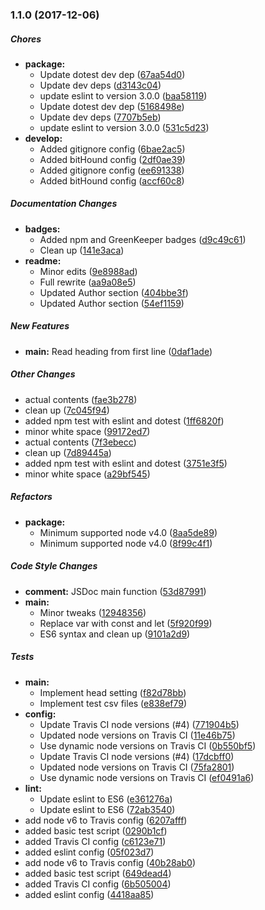 ### 1.1.0 (2017-12-06)

##### Chores

* **package:**
  * Update dotest dev dep ([67aa54d0](https://github.com/fvdm/nodejs-readcsv/commit/67aa54d01eec16f640f490b8559ca278464122eb))
  * Update dev deps ([d3143c04](https://github.com/fvdm/nodejs-readcsv/commit/d3143c0435d276491afebd985e3b144916ae92d3))
  * update eslint to version 3.0.0 ([baa58119](https://github.com/fvdm/nodejs-readcsv/commit/baa58119a6727183ed5e818e090ce64f3fc6f88f))
  * Update dotest dev dep ([5168498e](https://github.com/fvdm/nodejs-readcsv/commit/5168498e61d460c2733304cc04fa357f6f73e4fc))
  * Update dev deps ([7707b5eb](https://github.com/fvdm/nodejs-readcsv/commit/7707b5eb30eb18dd27a48621dcd004d3b8602f30))
  * update eslint to version 3.0.0 ([531c5d23](https://github.com/fvdm/nodejs-readcsv/commit/531c5d230bd75228d10cb654e34dc2257554ca71))
* **develop:**
  * Added gitignore config ([6bae2ac5](https://github.com/fvdm/nodejs-readcsv/commit/6bae2ac5b362e2fbce8472fcf3db506d8101f31b))
  * Added bitHound config ([2df0ae39](https://github.com/fvdm/nodejs-readcsv/commit/2df0ae3943988570e22d8d30f6595f7c351f8066))
  * Added gitignore config ([ee691338](https://github.com/fvdm/nodejs-readcsv/commit/ee6913389743aeffad2036a0dbf070da17bd8695))
  * Added bitHound config ([accf60c8](https://github.com/fvdm/nodejs-readcsv/commit/accf60c8d4731005b89eb00274d6532a6d035428))

##### Documentation Changes

* **badges:**
  * Added npm and GreenKeeper badges ([d9c49c61](https://github.com/fvdm/nodejs-readcsv/commit/d9c49c6133318f398430f0319920f9f2e5ee8e4d))
  * Clean up ([141e3aca](https://github.com/fvdm/nodejs-readcsv/commit/141e3aca1ca6181f5ae1acdddf55bc1cea5f5a23))
* **readme:**
  * Minor edits ([9e8988ad](https://github.com/fvdm/nodejs-readcsv/commit/9e8988ad113b75f01f0940dc96e20d305ea61809))
  * Full rewrite ([aa9a08e5](https://github.com/fvdm/nodejs-readcsv/commit/aa9a08e55626ca8fec6d91f6510eb57fa35351e7))
  * Updated Author section ([404bbe3f](https://github.com/fvdm/nodejs-readcsv/commit/404bbe3fc0d460dc83ed45f867fe08ed0e61a6ae))
  * Updated Author section ([54ef1159](https://github.com/fvdm/nodejs-readcsv/commit/54ef1159f98c940d7b84b42b7f6bf2c6a335b37c))

##### New Features

* **main:** Read heading from first line ([0daf1ade](https://github.com/fvdm/nodejs-readcsv/commit/0daf1ade4cba5e124554ca978fc10ad194e9febf))

##### Other Changes

* actual contents ([fae3b278](https://github.com/fvdm/nodejs-readcsv/commit/fae3b278086c921c062a41568411656704f01a01))
* clean up ([7c045f94](https://github.com/fvdm/nodejs-readcsv/commit/7c045f94f11b139fa89cc01020017b243d58e6c6))
* added npm test with eslint and dotest ([1ff6820f](https://github.com/fvdm/nodejs-readcsv/commit/1ff6820f872f4ef62c41f095d244f41ff2e11aa1))
* minor white space ([99172ed7](https://github.com/fvdm/nodejs-readcsv/commit/99172ed763ef86bcc95a54a624652ae589a05f22))
* actual contents ([7f3ebecc](https://github.com/fvdm/nodejs-readcsv/commit/7f3ebecccd18b8f28d07c9491d1790c24709072c))
* clean up ([7d89445a](https://github.com/fvdm/nodejs-readcsv/commit/7d89445a18c213cc331fd65f30cc39e93f22dd4f))
* added npm test with eslint and dotest ([3751e3f5](https://github.com/fvdm/nodejs-readcsv/commit/3751e3f585823cb3aede822f4f5cf9c256ef1277))
* minor white space ([a29bf545](https://github.com/fvdm/nodejs-readcsv/commit/a29bf545a330c70114471d49bb32f69d66b5c377))

##### Refactors

* **package:**
  * Minimum supported node v4.0 ([8aa5de89](https://github.com/fvdm/nodejs-readcsv/commit/8aa5de89312258d19239569e9328565b9315b65a))
  * Minimum supported node v4.0 ([8f99c4f1](https://github.com/fvdm/nodejs-readcsv/commit/8f99c4f16ec14ac3594debe993d73884969b0c3b))

##### Code Style Changes

* **comment:** JSDoc main function ([53d87991](https://github.com/fvdm/nodejs-readcsv/commit/53d87991c3e134467d3ac860cc100683bb820f30))
* **main:**
  * Minor tweaks ([12948356](https://github.com/fvdm/nodejs-readcsv/commit/129483564d4646874813bd59ab129f85627baca4))
  * Replace var with const and let ([5f920f99](https://github.com/fvdm/nodejs-readcsv/commit/5f920f9908541fcc3c63aa8a51dc02a71fc426ff))
  * ES6 syntax and clean up ([9101a2d9](https://github.com/fvdm/nodejs-readcsv/commit/9101a2d989b160e1e338bda28ced23ef05ae2d49))

##### Tests

* **main:**
  * Implement head setting ([f82d78bb](https://github.com/fvdm/nodejs-readcsv/commit/f82d78bb10d57bbb948d84bfe145d446eaaae711))
  * Implement test csv files ([e838ef79](https://github.com/fvdm/nodejs-readcsv/commit/e838ef79f60915c7b9e705d04494aa486821e4d3))
* **config:**
  * Update Travis CI node versions (#4) ([771904b5](https://github.com/fvdm/nodejs-readcsv/commit/771904b58ab383b83b1f649402ef854a8e007dad))
  * Updated node versions on Travis CI ([11e46b75](https://github.com/fvdm/nodejs-readcsv/commit/11e46b75cba4d8612386f46e1143fd4f00316497))
  * Use dynamic node versions on Travis CI ([0b550bf5](https://github.com/fvdm/nodejs-readcsv/commit/0b550bf5becfab6bc4aea7f9989b61027fbf982a))
  * Update Travis CI node versions (#4) ([17dcbff0](https://github.com/fvdm/nodejs-readcsv/commit/17dcbff0fad6e7b91696d94957816c2b13f86ed0))
  * Updated node versions on Travis CI ([75fa2801](https://github.com/fvdm/nodejs-readcsv/commit/75fa2801a9f5fd75ccb13f04b7dcdacd6d3c259d))
  * Use dynamic node versions on Travis CI ([ef0491a6](https://github.com/fvdm/nodejs-readcsv/commit/ef0491a6579d9cad9c78e31a0ce1719b87b6dd1b))
* **lint:**
  * Update eslint to ES6 ([e361276a](https://github.com/fvdm/nodejs-readcsv/commit/e361276a15f3026a0aad7a16ad926ef218d9ed57))
  * Update eslint to ES6 ([72ab3540](https://github.com/fvdm/nodejs-readcsv/commit/72ab3540ec3813df11c3021b2986a5bc41b90275))
* add node v6 to Travis config ([6207afff](https://github.com/fvdm/nodejs-readcsv/commit/6207afffbb7f52aba3aeb7797fcf6de1f456d7ef))
* added basic test script ([0290b1cf](https://github.com/fvdm/nodejs-readcsv/commit/0290b1cf3685e96a8ec679062c10977f228c54ec))
* added Travis CI config ([c6123e71](https://github.com/fvdm/nodejs-readcsv/commit/c6123e71055fd140ec4a3e5b30b71e93477f9d34))
* added eslint config ([05f023d7](https://github.com/fvdm/nodejs-readcsv/commit/05f023d7ded68c8cbc5b44453da85464808ea4fe))
* add node v6 to Travis config ([40b28ab0](https://github.com/fvdm/nodejs-readcsv/commit/40b28ab005d6c20ed519469efd4ac2a40979440d))
* added basic test script ([649dead4](https://github.com/fvdm/nodejs-readcsv/commit/649dead45ca6e198f2698580b582d82a91fa3586))
* added Travis CI config ([6b505004](https://github.com/fvdm/nodejs-readcsv/commit/6b5050043a17a9497efc16eca72ec45668c58019))
* added eslint config ([4418aa85](https://github.com/fvdm/nodejs-readcsv/commit/4418aa852a8797149020e04fc9d732a6ddb9de51))

